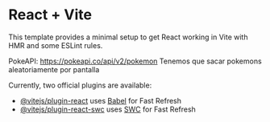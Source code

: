 # React + Vite

This template provides a minimal setup to get React working in Vite with HMR and some ESLint rules.

PokeAPI: https://pokeapi.co/api/v2/pokemon
Tenemos que sacar pokemons aleatoriamente por pantalla

Currently, two official plugins are available:

- [@vitejs/plugin-react](https://github.com/vitejs/vite-plugin-react/blob/main/packages/plugin-react/README.md) uses [Babel](https://babeljs.io/) for Fast Refresh
- [@vitejs/plugin-react-swc](https://github.com/vitejs/vite-plugin-react-swc) uses [SWC](https://swc.rs/) for Fast Refresh
